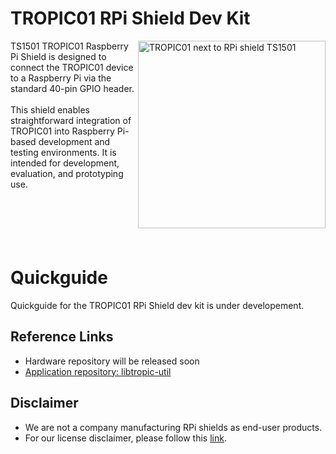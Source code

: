 # TROPIC01 RPi Shield Dev Kit
<img src="https://github.com/tropicsquare/tropic01/blob/main/doc/boards/ts1501_top_assembled.png" alt="TROPIC01 next to RPi shield TS1501" width="300" align="right">
TS1501 TROPIC01 Raspberry Pi Shield is designed to connect the TROPIC01 device to a Raspberry Pi via the standard 40-pin GPIO header.
<br>
<br>
This shield enables straightforward integration of TROPIC01 into Raspberry Pi-based development and testing environments.
It is intended for development, evaluation, and prototyping use.
<br>
<br>
<br>
<br>
<br>
<br>


# Quickguide
Quickguide for the TROPIC01 RPi Shield dev kit is under developement.

## Reference Links

* Hardware repository will be released soon
* [Application repository: libtropic-util](https://github.com/tropicsquare/libtropic-util)

## Disclaimer

* We are not a company manufacturing RPi shields as end-user products.
* For our license disclaimer, please follow this [link](https://github.com/tropicsquare/libtropic/blob/master/LICENSE.md).
